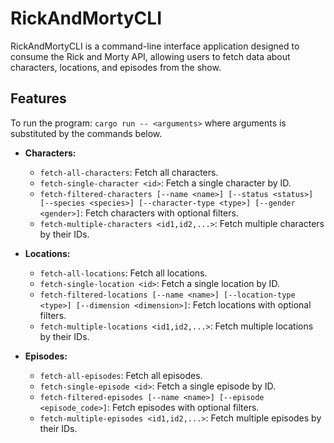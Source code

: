 # RickAndMortyCLI

RickAndMortyCLI is a command-line interface application designed to consume the Rick and Morty API, allowing users to fetch data about characters, locations, and episodes from the show.

## Features

To run the program:
`cargo run -- <arguments>`
where arguments is substituted by the commands below.


- **Characters:**
  - `fetch-all-characters`: Fetch all characters.
  - `fetch-single-character <id>`: Fetch a single character by ID.
  - `fetch-filtered-characters [--name <name>] [--status <status>] [--species <species>] [--character-type <type>] [--gender <gender>]`: Fetch characters with optional filters.
  - `fetch-multiple-characters <id1,id2,...>`: Fetch multiple characters by their IDs.

- **Locations:**
  - `fetch-all-locations`: Fetch all locations.
  - `fetch-single-location <id>`: Fetch a single location by ID.
  - `fetch-filtered-locations [--name <name>] [--location-type <type>] [--dimension <dimension>]`: Fetch locations with optional filters.
   - `fetch-multiple-locations <id1,id2,...>`: Fetch multiple locations by their IDs.

- **Episodes:**
    - `fetch-all-episodes`: Fetch all episodes.
    - `fetch-single-episode <id>`: Fetch a single episode by ID.
    - `fetch-filtered-episodes [--name <name>] [--episode <episode_code>]`: Fetch episodes with optional filters.
    - `fetch-multiple-episodes <id1,id2,...>`: Fetch multiple episodes by their IDs.

